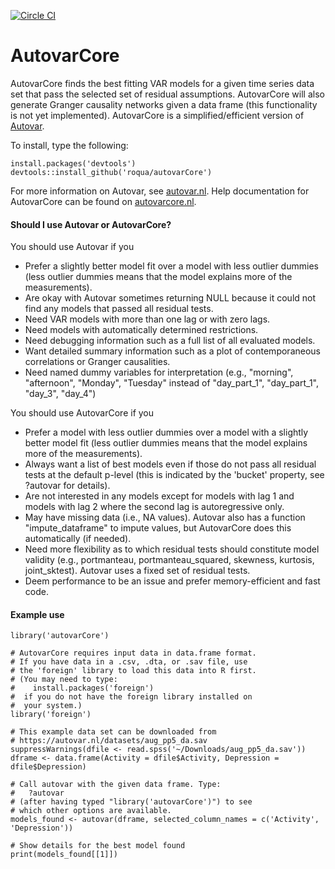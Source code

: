 [![Circle CI](https://circleci.com/gh/roqua/autovarCore.png?style=shield&circle-token=6934b57a8e350e98f46f7798cf9347dce3c0d74f)](https://circleci.com/gh/roqua/autovarCore)

AutovarCore
===========

AutovarCore finds the best fitting VAR models for a given time series data set that pass the selected set of residual assumptions. AutovarCore will also generate Granger causality networks given a data frame (this functionality is not yet implemented). AutovarCore is a simplified/efficient version of [Autovar](https://github.com/roqua/autovar).

To install, type the following:

    install.packages('devtools')
    devtools::install_github('roqua/autovarCore')

For more information on Autovar, see [autovar.nl](https://autovar.nl). Help documentation for AutovarCore can be found on [autovarcore.nl](http://autovarcore.nl).


#### Should I use Autovar or AutovarCore?

You should use Autovar if you

* Prefer a slightly better model fit over a model with less outlier dummies (less outlier dummies means that the model explains more of the measurements).
* Are okay with Autovar sometimes returning NULL because it could not find any models that passed all residual tests.
* Need VAR models with more than one lag or with zero lags.
* Need models with automatically determined restrictions.
* Need debugging information such as a full list of all evaluated models.
* Want detailed summary information such as a plot of contemporaneous correlations or Granger causalities.
* Need named dummy variables for interpretation (e.g., "morning", "afternoon", "Monday", "Tuesday" instead of "day\_part\_1", "day\_part\_1", "day\_3", "day\_4")

You should use AutovarCore if you

* Prefer a model with less outlier dummies over a model with a slightly better model fit (less outlier dummies means that the model explains more of the measurements).
* Always want a list of best models even if those do not pass all residual tests at the default p-level (this is indicated by the 'bucket' property, see ?autovar for details).
* Are not interested in any models except for models with lag 1 and models with lag 2 where the second lag is autoregressive only.
* May have missing data (i.e., NA values). Autovar also has a function "impute\_dataframe" to impute values, but AutovarCore does this automatically (if needed).
* Need more flexibility as to which residual tests should constitute model validity (e.g., portmanteau, portmanteau\_squared, skewness, kurtosis, joint_sktest). Autovar uses a fixed set of residual tests.
* Deem performance to be an issue and prefer memory-efficient and fast code.


#### Example use

    library('autovarCore')
    
    # AutovarCore requires input data in data.frame format.
    # If you have data in a .csv, .dta, or .sav file, use
    # the 'foreign' library to load this data into R first.
    # (You may need to type:
    #    install.packages('foreign')
    #  if you do not have the foreign library installed on
    #  your system.)
    library('foreign')
    
    # This example data set can be downloaded from
    # https://autovar.nl/datasets/aug_pp5_da.sav
    suppressWarnings(dfile <- read.spss('~/Downloads/aug_pp5_da.sav'))
    dframe <- data.frame(Activity = dfile$Activity, Depression = dfile$Depression)
    
    # Call autovar with the given data frame. Type:
    #   ?autovar
    # (after having typed "library('autovarCore')") to see 
    # which other options are available.
    models_found <- autovar(dframe, selected_column_names = c('Activity', 'Depression'))
    
    # Show details for the best model found
    print(models_found[[1]])


